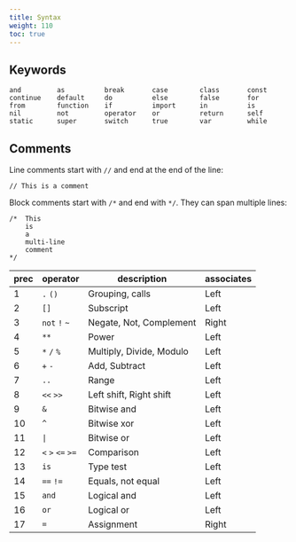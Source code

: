 ```yaml
---
title: Syntax
weight: 110
toc: true
---
```


## Keywords

```
and         as          break       case        class       const  
continue    default     do          else        false       for    
from        function    if          import      in          is     
nil         not         operator    or          return      self   
static      super       switch      true        var         while  
```

## Comments

Line comments start with `//` and end at the end of the line:

```tea
// This is a comment
```

Block comments start with `/*` and end with `*/`. They can span multiple lines:

```tea
/*  This
    is
    a
    multi-line
    comment 
*/
```

prec | operator | description | associates
---|---|---|---
1 | `.` `()` | Grouping, calls | Left
2 | `[]` | Subscript | Left
3 | `not` `!` `~` | Negate, Not, Complement | Right
4 | `**` | Power | Left
5 | `*` `/` `%` | Multiply, Divide, Modulo | Left
6 | `+` `-` | Add, Subtract | Left
7 | `..` | Range | Left
8 | `<<` `>>` | Left shift, Right shift | Left
9 | `&` | Bitwise and | Left
10 | `^` | Bitwise xor | Left
11 | `\|` | Bitwise or | Left
12 | `<` `>` `<=` `>=` | Comparison | Left
13 | `is` | Type test | Left
14 | `==` `!=` | Equals, not equal | Left
15 | `and` | Logical and | Left
16 | `or` | Logical or | Left
17 | `=` | Assignment | Right